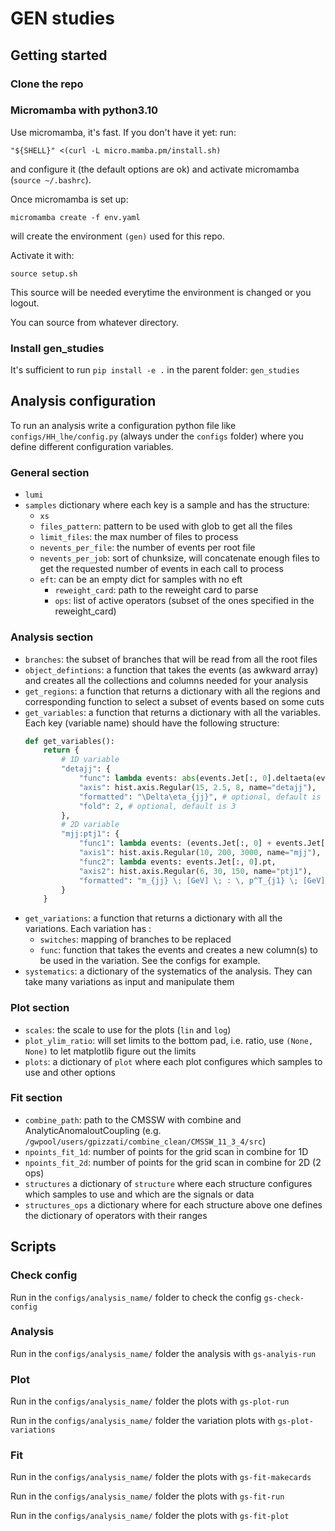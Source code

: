 # GEN studies

## Getting started

### Clone the repo

### Micromamba with python3.10
Use micromamba, it's fast. If you don't have it yet:
run:

`"${SHELL}" <(curl -L micro.mamba.pm/install.sh)`

and configure it (the default options are ok) and activate micromamba (`source ~/.bashrc`).

Once micromamba is set up:

`micromamba create -f env.yaml`

will create the environment `(gen)` used for this repo.

Activate it with:

`source setup.sh`

This source will be needed everytime the environment is changed or you logout.

You can source from whatever directory.

### Install gen_studies
It's sufficient to run 
`pip install -e .` in the parent folder: `gen_studies`


## Analysis configuration
To run an analysis write a configuration python file like `configs/HH_lhe/config.py`
(always under the `configs` folder) where you define different configuration variables.

### General section
* `lumi` 
* `samples` dictionary where each key is a sample and has the structure:
    * `xs` 
    * `files_pattern`: pattern to be used with glob to get all the files
    * `limit_files`: the max number of files to process
    * `nevents_per_file`: the number of events per root file
    * `nevents_per_job`: sort of chunksize, will concatenate enough files to get the requested number of events in each call to process
    * `eft`: can be an empty dict for samples with no eft
        * `reweight_card`: path to the reweight card to parse
        * `ops`: list of active operators (subset of the ones specified in the reweight_card)

### Analysis section

* `branches`: the subset of branches that will be read from all the root files 
* `object_defintions`: a function that takes the events (as awkward array) and creates all the collections and columns needed for your analysis
* `get_regions`: a function that returns a dictionary with all the regions and corresponding function to select a subset of events based on some cuts
* `get_variables`: a function that returns a dictionary with all the variables. Each key (variable name) should have the following structure:
    ```python
    def get_variables():
        return {
            # 1D variable
            "detajj": {
                "func": lambda events: abs(events.Jet[:, 0].deltaeta(events.Jet[:, 1])),
                "axis": hist.axis.Regular(15, 2.5, 8, name="detajj"),
                "formatted": "\Delta\eta_{jj}", # optional, default is the variable name, a.k.a the key of the dict
                "fold": 2, # optional, default is 3
            },
            # 2D variable
            "mjj:ptj1": {
                "func1": lambda events: (events.Jet[:, 0] + events.Jet[:, 1]).mass,
                "axis1": hist.axis.Regular(10, 200, 3000, name="mjj"),
                "func2": lambda events: events.Jet[:, 0].pt,
                "axis2": hist.axis.Regular(6, 30, 150, name="ptj1"),
                "formatted": "m_{jj} \; [GeV] \; : \, p^T_{j1} \; [GeV]",
            }
        }
    ```
* `get_variations`: a function that returns a dictionary with all the variations. Each variation has :
    * `switches`: mapping of branches to be replaced 
    * `func`: function that takes the events and creates a new column(s) to be used in the variation. See the configs for example.
* `systematics`: a dictionary of the systematics of the analysis. They can take many variations as input and manipulate them

### Plot section
* `scales`: the scale to use for the plots (`lin` and `log`)
* `plot_ylim_ratio`: will set limits to the bottom pad, i.e. ratio, use `(None, None)` to let matplotlib figure out the limits
* `plots`: a dictionary of `plot` where each plot configures which samples to use and other options


### Fit section
* `combine_path`: path to the CMSSW with combine and AnalyticAnomaloutCoupling (e.g. `/gwpool/users/gpizzati/combine_clean/CMSSW_11_3_4/src`)
* `npoints_fit_1d`: number of points for the grid scan in combine for 1D
* `npoints_fit_2d`: number of points for the grid scan in combine for 2D (2 ops)
* `structures` a dictionary of `structure` where each structure configures which samples to use and which are the signals or data
* `structures_ops` a dictionary where for each structure above one defines the dictionary of operators with their ranges

## Scripts

### Check config
Run in the `configs/analysis_name/` folder to check the config `gs-check-config` 

### Analysis
Run in the `configs/analysis_name/` folder the analysis with `gs-analyis-run` 

### Plot
Run in the `configs/analysis_name/` folder the plots with `gs-plot-run` 
 
Run in the `configs/analysis_name/` folder the variation plots with `gs-plot-variations` 

### Fit
Run in the `configs/analysis_name/` folder the plots with `gs-fit-makecards`


Run in the `configs/analysis_name/` folder the plots with `gs-fit-run` 


Run in the `configs/analysis_name/` folder the plots with `gs-fit-plot` 



